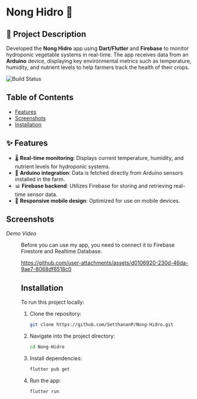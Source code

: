 # Nong Hidro 🌿

## 📝 Project Description
Developed the **Nong Hidro** app using **Dart/Flutter** and **Firebase** to monitor hydroponic vegetable systems in real-time. The app receives data from an **Arduino** device, displaying key environmental metrics such as temperature, humidity, and nutrient levels to help farmers track the health of their crops.

![Build Status](https://img.shields.io/badge/build-Complete-brightgreen)

## Table of Contents
- [Features](#features)
- [Screenshots](#screenshots)
- [Installation](#installation)

## ✨ Features
- 🌡️ **Real-time monitoring**: Displays current temperature, humidity, and nutrient levels for hydroponic systems.
- 📡 **Arduino integration**: Data is fetched directly from Arduino sensors installed in the farm.
- 📊 **Firebase backend**: Utilizes Firebase for storing and retrieving real-time sensor data.
- 📱 **Responsive mobile design**: Optimized for use on mobile devices.

## Screenshots
*Demo Video* <br> <dd>Before you can use my app, you need to connect it to Firebase Firestore and Realtime Database.

https://github.com/user-attachments/assets/d0106920-230d-46da-9ae7-8068df6518c0



## Installation
To run this project locally:

1. Clone the repository:
   ```bash
   git clone https://github.com/SetthananP/Nong-Hidro.git

2. Navigate into the project directory:
   ```bash
   cd Nong-Hidro

3. Install dependencies:
   ```bash
   flutter pub get

4. Run the app:
   ```bash
   flutter run
